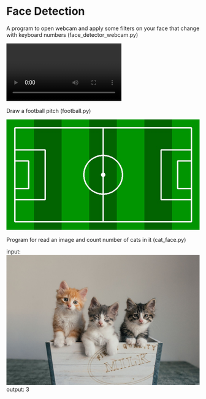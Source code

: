 # Face Detection

A program to open webcam and apply some filters on your face that change with keyboard numbers (face_detector_webcam.py)

![vid](output\output.mp4)

Draw a football pitch (football.py)

![pic1](https://github.com/SinaHosseini/session28/blob/67f023aafe3f81f3727ac3c58e8dd008e48dc215/output/Football_image.jpg?raw=True)

Program for read an image and count number of cats in it (cat_face.py)

input:
![pic2](https://github.com/SinaHosseini/session28/blob/67f023aafe3f81f3727ac3c58e8dd008e48dc215/input/cats.jpeg?raw=True)
output: 3
